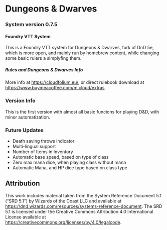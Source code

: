 # Dungeons & Dwarves
### System version 0.7.5

#### Foundry VTT System

This is a Foundry VTT system for Dungeons &amp; Dwarves, fork of DnD 5e, which is more open, and mainly run by homebrew content, while changing some basic rulers a simplyfing them.

##### Rules and Dungeons & Dwarves Info
More info at https://cloudfolium.eu/, or direct rulebook download at https://www.buymeacoffee.com/m.cloud/extras

### Version Info
This is the first version with almost all basic funcions for playing D&D, with minor automatization. 

### Future Updates
- Death saving throws indicator
- Multi-lingual support
- Number of Items in Inventory
- Automatic base speed, based on type of class
- Zero max mana dice, when playing class without mana
- Automatic Mana, and HP dice type based on class type

## Attribution
This work includes material taken from the System Reference Document 5.1 (“SRD 5.1”) by Wizards of
the Coast LLC and available at https://dnd.wizards.com/resources/systems-reference-document. The
SRD 5.1 is licensed under the Creative Commons Attribution 4.0 International License available at
https://creativecommons.org/licenses/by/4.0/legalcode.
